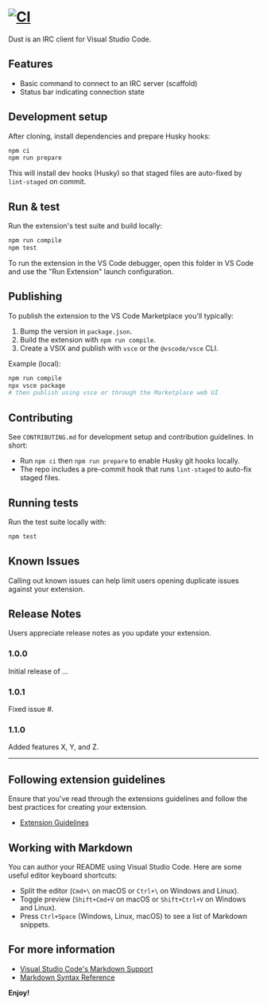 # [![CI](https://github.com/nocandefense/dustirc/actions/workflows/ci.yml/badge.svg?branch=main)](https://github.com/nocandefense/dustirc/actions/workflows/ci.yml)

Dust is an IRC client for Visual Studio Code.

## Features

- Basic command to connect to an IRC server (scaffold)
- Status bar indicating connection state

## Development setup

After cloning, install dependencies and prepare Husky hooks:

```bash
npm ci
npm run prepare
```

This will install dev hooks (Husky) so that staged files are auto-fixed by `lint-staged` on commit.

## Run & test

Run the extension's test suite and build locally:

```bash
npm run compile
npm test
```

To run the extension in the VS Code debugger, open this folder in VS Code and use the "Run Extension" launch configuration.

## Publishing

To publish the extension to the VS Code Marketplace you'll typically:

1. Bump the version in `package.json`.
2. Build the extension with `npm run compile`.
3. Create a VSIX and publish with `vsce` or the `@vscode/vsce` CLI.

Example (local):

```bash
npm run compile
npx vsce package
# then publish using vsce or through the Marketplace web UI
```

## Contributing

See `CONTRIBUTING.md` for development setup and contribution guidelines. In short:

- Run `npm ci` then `npm run prepare` to enable Husky git hooks locally.
- The repo includes a pre-commit hook that runs `lint-staged` to auto-fix staged files.

## Running tests

Run the test suite locally with:

```bash
npm test
```

## Known Issues

Calling out known issues can help limit users opening duplicate issues against your extension.

## Release Notes

Users appreciate release notes as you update your extension.

### 1.0.0

Initial release of ...

### 1.0.1

Fixed issue #.

### 1.1.0

Added features X, Y, and Z.

---

## Following extension guidelines

Ensure that you've read through the extensions guidelines and follow the best practices for creating your extension.

- [Extension Guidelines](https://code.visualstudio.com/api/references/extension-guidelines)

## Working with Markdown

You can author your README using Visual Studio Code. Here are some useful editor keyboard shortcuts:

- Split the editor (`Cmd+\` on macOS or `Ctrl+\` on Windows and Linux).
- Toggle preview (`Shift+Cmd+V` on macOS or `Shift+Ctrl+V` on Windows and Linux).
- Press `Ctrl+Space` (Windows, Linux, macOS) to see a list of Markdown snippets.

## For more information

- [Visual Studio Code's Markdown Support](http://code.visualstudio.com/docs/languages/markdown)
- [Markdown Syntax Reference](https://help.github.com/articles/markdown-basics/)

**Enjoy!**

